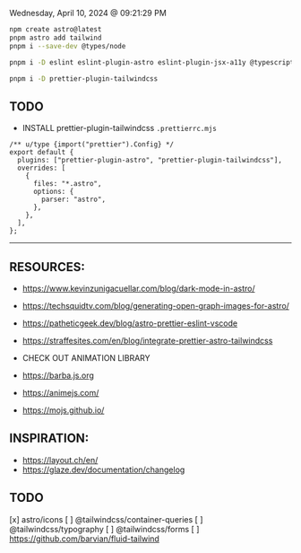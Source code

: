 Wednesday, April 10, 2024 @ 09:21:29 PM

```sh
npm create astro@latest
pnpm astro add tailwind
pnpm i --save-dev @types/node

pnpm i -D eslint eslint-plugin-astro eslint-plugin-jsx-a11y @typescript-eslint/parser prettier prettier-config-standard prettier-plugin-astro

pnpm i -D prettier-plugin-tailwindcss
```

## TODO

- INSTALL prettier-plugin-tailwindcss
  `.prettierrc.mjs`

```
/** u/type {import("prettier").Config} */
export default {
  plugins: ["prettier-plugin-astro", "prettier-plugin-tailwindcss"],
  overrides: [
    {
      files: "*.astro",
      options: {
        parser: "astro",
      },
    },
  ],
};
```

---

## RESOURCES:

- https://www.kevinzunigacuellar.com/blog/dark-mode-in-astro/
- https://techsquidtv.com/blog/generating-open-graph-images-for-astro/
- https://patheticgeek.dev/blog/astro-prettier-eslint-vscode
- https://straffesites.com/en/blog/integrate-prettier-astro-tailwindcss

- CHECK OUT ANIMATION LIBRARY
- https://barba.js.org
- https://animejs.com/
- https://mojs.github.io/

## INSPIRATION:

- https://layout.ch/en/
- https://glaze.dev/documentation/changelog

## TODO

[x] astro/icons
[ ] @tailwindcss/container-queries
[ ] @tailwindcss/typography
[ ] @tailwindcss/forms
[ ] https://github.com/barvian/fluid-tailwind
